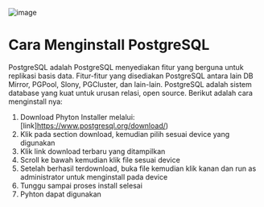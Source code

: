 ![image](https://github.com/auliannnn/pertemuan1-basis-data/assets/148309096/6a8f034e-7e3f-4490-956c-4ea850a9330b)

# Cara Menginstall PostgreSQL

PostgreSQL adalah PostgreSQL menyediakan fitur yang berguna untuk replikasi basis data. Fitur-fitur yang disediakan PostgreSQL antara lain DB Mirror, PGPool, Slony, PGCluster, dan lain-lain. PostgreSQL adalah sistem database yang kuat untuk urusan relasi, open source. Berikut adalah cara menginstall nya:

1. Download Phyton Installer melalui: [link]https://www.postgresql.org/download/)
2. Klik pada section download, kemudian pilih sesuai device yang digunakan
3. Klik link download terbaru yang ditampilkan
4. Scroll ke bawah kemudian klik file sesuai device
5. Setelah berhasil terdownload, buka file kemudian klik kanan dan run as administrator untuk menginstall pada device
6. Tunggu sampai proses install selesai
7. Pyhton dapat digunakan

